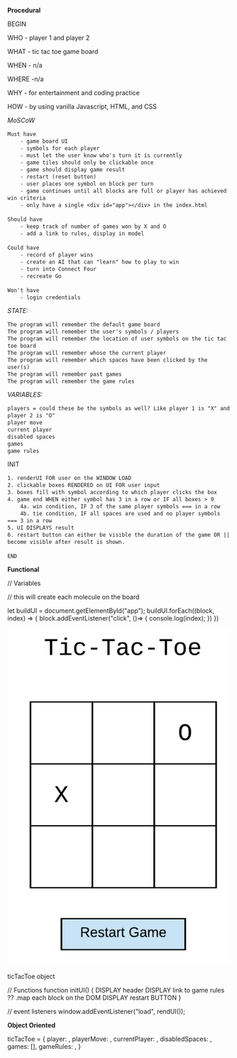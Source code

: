 **Procedural**

BEGIN

WHO - player 1 and player 2

WHAT - tic tac toe game board 

WHEN - n/a

WHERE -n/a 

WHY - for entertainment and coding practice 

HOW - by using vanilla Javascript, HTML, and CSS

*MoSCoW*

    Must have
        - game board UI
        - symbols for each player
        - must let the user know who's turn it is currently
        - game tiles should only be clickable once
        - game should display game result
        - restart (reset button)
        - user places one symbol on block per turn
        - game continues until all blocks are full or player has achieved win criteria
        - only have a single <div id="app"></div> in the index.html

    Should have
        - keep track of number of games won by X and O
        - add a link to rules, display in model
        
    Could have
        - record of player wins
        - create an AI that can "learn" how to play to win
        - turn into Connect Four
        - recreate Go

    Won't have
        - login credentials

*STATE:*

    The program will remember the default game board
    The program will remember the user's symbols / players
    The program will remember the location of user symbols on the tic tac toe board
    The program will remember whose the current player
    The program will remember which spaces have been clicked by the user(s)
    The program will remember past games
    The program will remember the game rules

*VARIABLES:*

    players = could these be the symbols as well? Like player 1 is "X" and player 2 is "O"
    player move
    current player
    disabled spaces
    games
    game rules


INIT

    1. renderUI FOR user on the WINDOW LOAD
    2. clickable boxes RENDERED on UI FOR user input
    3. boxes fill with symbol according to which player clicks the box
    4. game end WHEN either symbol has 3 in a row or IF all boxes > 9
        4a. win condition, IF 3 of the same player symbols === in a row
        4b. tie condition, IF all spaces are used and no player symbols === 3 in a row
    5. UI DISPLAYS result
    6. restart button can either be visible the duration of the game OR || become visible after result is shown.
    
    END

**Functional**

// Variables

// this will create each molecule on the board

let buildUI = document.getElementById("app");
buildUI.forEach((block, index) => {
    block.addEventListener("click", ()=> {
        console.log(index);
    })
})

![tic tac toe board](/img/tictactoeboard.png)

ticTacToe object

// Functions
function initUI() {
    DISPLAY header
    DISPLAY link to game rules
    ?? .map each block on the DOM
    DISPLAY restart BUTTON
}





// event listeners
window.addEventListener("load", rendUI());







**Object Oriented**

ticTacToe = {
    player: ,
    playerMove: ,
    currentPlayer: ,
    disabledSpaces: ,
    games: [],
    gameRules: ,
}